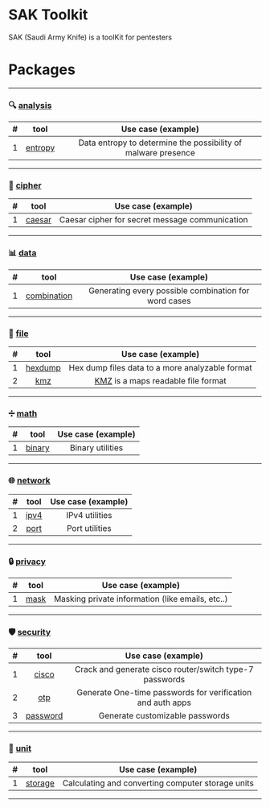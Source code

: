 # SAK Toolkit

SAK (Saudi Army Knife) is a toolKit for pentesters

# Packages

---

### 🔍 [analysis](analysis)

| # |              tool              |                      Use case (example)                       |
|:-:|:------------------------------:|:-------------------------------------------------------------:|
| 1 | [entropy](analysis/entropy.py) | Data entropy to determine the possibility of malware presence |

---

### 🔐 [cipher](cipher)

| # |            tool            |               Use case (example)               |
|:-:|:--------------------------:|:----------------------------------------------:|
| 1 | [caesar](cipher/caesar.py) | Caesar cipher for secret message communication |

---

### 📊 [data](data)

| # |                tool                |                  Use case (example)                  |
|:-:|:----------------------------------:|:----------------------------------------------------:|
| 1 | [combination](data/combination.py) | Generating every possible combination for word cases |

---

### 📁 [file](file)

| # |            tool            |                                     Use case (example)                                      |
|:-:|:--------------------------:|:-------------------------------------------------------------------------------------------:|
| 1 | [hexdump](file/hexdump.py) |                       Hex dump files data to a more analyzable format                       |
| 2 |     [kmz](file/kmz.py)     | [KMZ](https://en.wikipedia.org/wiki/Keyhole_Markup_Language) is a maps readable file format |

---

### ➗ [math](math)

| # |           tool           | Use case (example) |
|:-:|:------------------------:|:------------------:|
| 1 | [binary](math/binary.py) |  Binary utilities  |

---

### 🌐 [network](network)

| # |          tool           | Use case (example) |
|:-:|:-----------------------:|:------------------:|
| 1 | [ipv4](network/ipv4.py) |   IPv4 utilities   |
| 2 | [port](network/port.py) |   Port utilities   |

---

### 🔒 [privacy](privacy)

| # |         tool         |                Use case (example)                |
|:-:|:--------------------:|:------------------------------------------------:|
| 1 | [mask](privacy/mask) | Masking private information (like emails, etc..) |

---

### 🛡️ [security](security)

| # |               tool               |                     Use case (example)                     |
|:-:|:--------------------------------:|:----------------------------------------------------------:|
| 1 |    [cisco](security/cisco.py)    |  Crack and generate cisco router/switch type-7 passwords   |
| 2 |      [otp](security/otp.py)      | Generate One-time passwords for verification and auth apps |
| 3 | [password](security/password.py) |              Generate customizable passwords               |

---

### 🧩 [unit](unit)

| # |            tool            |                Use case (example)                 |
|:-:|:--------------------------:|:-------------------------------------------------:|
| 1 | [storage](unit/storage.py) | Calculating and converting computer storage units |

---
